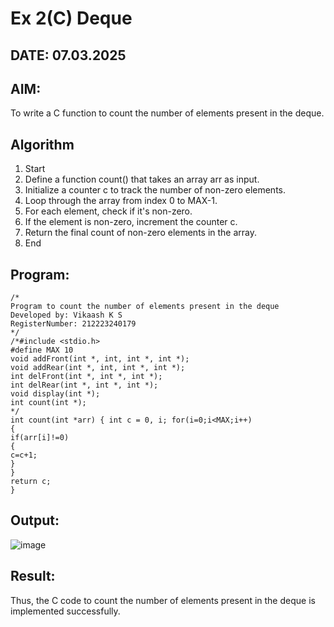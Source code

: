 # Ex 2(C) Deque
## DATE: 07.03.2025
## AIM:
To write a C function to count the number of elements present in the deque.

## Algorithm
1. Start
2. Define a function count() that takes an array arr as input.
3. Initialize a counter c to track the number of non-zero elements.
4. Loop through the array from index 0 to MAX-1.
5. For each element, check if it's non-zero.
6. If the element is non-zero, increment the counter c.
7. Return the final count of non-zero elements in the array.
8. End

## Program:
```
/*
Program to count the number of elements present in the deque
Developed by: Vikaash K S
RegisterNumber: 212223240179
*/
/*#include <stdio.h>
#define MAX 10
void addFront(int *, int, int *, int *);
void addRear(int *, int, int *, int *);
int delFront(int *, int *, int *);
int delRear(int *, int *, int *);
void display(int *);
int count(int *);
*/
int count(int *arr) { int c = 0, i; for(i=0;i<MAX;i++)
{
if(arr[i]!=0)
{
c=c+1;
}
}
return c;
}
```

## Output:
![image](https://github.com/user-attachments/assets/7332ec9d-dd82-44ef-9cb8-25bedb85c04c)



## Result:
Thus, the C code to count the number of elements present in the deque is implemented successfully.
